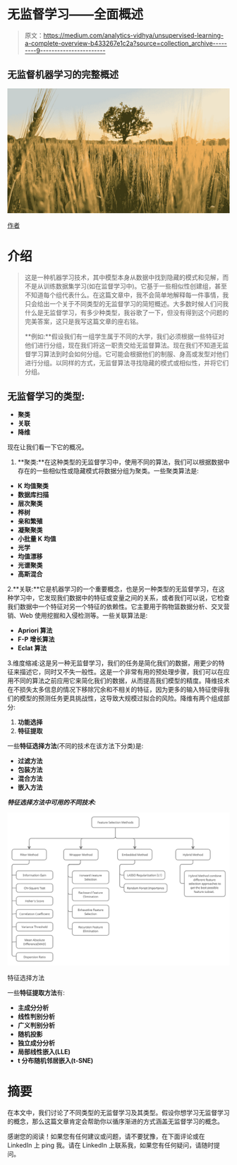 # 无监督学习——全面概述

> 原文：<https://medium.com/analytics-vidhya/unsupervised-learning-a-complete-overview-b433267e1c2a?source=collection_archive---------9----------------------->

## 无监督机器学习的完整概述

![](img/6e318f37cfa4f5d514fd72ea5a71cb0e.png)

[作者](http://www.linkedin.com/in/ronil08)

# 介绍

> 这是一种机器学习技术，其中模型本身从数据中找到隐藏的模式和见解，而不是从训练数据集学习(如在监督学习中)。它基于一些相似性创建组，甚至不知道每个组代表什么。在这篇文章中，我不会简单地解释每一件事情，我只会给出一个关于不同类型的无监督学习的简短概述。大多数时候人们问我什么是无监督学习，有多少种类型，我谷歌了一下，但没有得到这个问题的完美答案，这只是我写这篇文章的座右铭。
> 
> **例如:**假设我们有一组学生属于不同的大学，我们必须根据一些特征对他们进行分组，现在我们将这一职责交给无监督算法。现在我们不知道无监督学习算法到时会如何分组。它可能会根据他们的制服、身高或发型对他们进行分组。以同样的方式，无监督算法寻找隐藏的模式或相似性，并将它们分组。

## 无监督学习的类型:

*   **聚类**
*   **关联**
*   **降维**

现在让我们看一下它的概况。

1.  **聚类:**在这种类型的无监督学习中，使用不同的算法，我们可以根据数据中存在的一些相似性或隐藏模式将数据分组为聚类。一些聚类算法是:

*   **K 均值聚类**
*   **数据库扫描**
*   **层次聚类**
*   **桦树**
*   **亲和繁殖**
*   **凝聚聚类**
*   **小批量 K 均值**
*   **光学**
*   **均值漂移**
*   **光谱聚类**
*   **高斯混合**

2.**关联:**它是机器学习的一个重要概念，也是另一种类型的无监督学习，在这种学习中，它发现我们数据中的特征或变量之间的关系，或者我们可以说，它检查我们数据中一个特征对另一个特征的依赖性。它主要用于购物篮数据分析、交叉营销、Web 使用挖掘和入侵检测等。一些关联算法是:

*   **Apriori 算法**
*   **F-P 增长算法**
*   **Eclat 算法**

3.维度缩减:这是另一种无监督学习，我们的任务是简化我们的数据，用更少的特征来描述它，同时又不失一般性。这是一个非常有用的预处理步骤，我们可以在应用不同的算法之前应用它来简化我们的数据，从而提高我们模型的精度。降维技术在不损失太多信息的情况下移除冗余和不相关的特征，因为更多的输入特征使得我们的模型的预测任务更具挑战性，这导致大规模过拟合的风险。降维有两个组成部分:

1.  **功能选择**
2.  **特征提取**

一些**特征选择方法**(不同的技术在该方法下分类)是:

*   **过滤方法**
*   **包装方法**
*   **混合方法**
*   **嵌入方法**

***特征选择方法中可用的不同技术:***

![](img/541c2b27a367452dd3550bbb646cac95.png)

特征选择方法

一些**特征提取方法**有:

*   **主成分分析**
*   **线性判别分析**
*   **广义判别分析**
*   **随机投影**
*   **独立成分分析**
*   **局部线性嵌入(LLE)**
*   **t 分布随机邻居嵌入(t-SNE)**

# 摘要

在本文中，我们讨论了不同类型的无监督学习及其类型。假设你想学习无监督学习的概念，那么这篇文章肯定会帮助你以循序渐进的方式涵盖无监督学习的概念。

感谢您的阅读！如果您有任何建议或问题，请不要犹豫，在下面评论或在 LinkedIn 上 ping 我。请在 LinkedIn 上联系我，如果您有任何疑问，请随时提问。